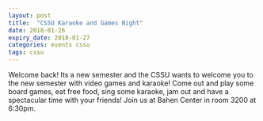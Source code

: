 ```yaml
---
layout: post
title:  "CSSU Karaoke and Games Night"
date: 2018-01-26
expiry_date: 2018-01-27
categories: events cssu
tags: cssu
---
```


Welcome back! Its a new semester and the CSSU wants to welcome you to the new semester with video games and karaoke! Come out and play some board games, eat free food, sing some karaoke, jam out and have a spectacular time with your friends! Join us at Bahen Center in room 3200 at 6:30pm.